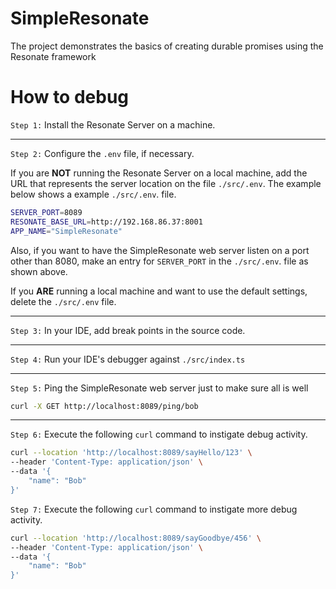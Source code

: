 # SimpleResonate
The project demonstrates the basics of creating durable promises using the Resonate framework

# How to debug

`Step 1:` Install the Resonate Server on a machine.

---

`Step 2:` Configure the `.env` file, if necessary.

If you are **NOT** running the Resonate Server on a local machine, add the URL that represents the server location on the file `./src/.env`. The example below shows a example `./src/.env`. file.

```bash
SERVER_PORT=8089
RESONATE_BASE_URL=http://192.168.86.37:8001
APP_NAME="SimpleResonate"
```

Also, if you want to have the SimpleResonate web server listen on a port other than 8080, make an entry for `SERVER_PORT` in the `./src/.env`. file as shown above.

If you **ARE** running a local machine and want to use the default settings, delete the `./src/.env` file.

---

`Step 3:` In your IDE, add break points in the source code.

---

`Step 4:` Run your IDE's debugger against `./src/index.ts`

---

`Step 5:` Ping the SimpleResonate web server just to make sure all is well

```bash
curl -X GET http://localhost:8089/ping/bob
```

---

`Step 6:` Execute the following `curl` command to instigate debug activity.

```bash
curl --location 'http://localhost:8089/sayHello/123' \
--header 'Content-Type: application/json' \
--data '{
    "name": "Bob"
}'
```

`Step 7:` Execute the following `curl` command to instigate more debug activity.

```bash
curl --location 'http://localhost:8089/sayGoodbye/456' \
--header 'Content-Type: application/json' \
--data '{
    "name": "Bob"
}'
```
